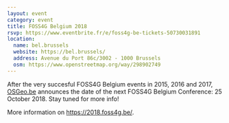 ```yaml
---
layout: event
category: event
title: FOSS4G Belgium 2018
rsvp: https://www.eventbrite.fr/e/foss4g-be-tickets-50730031891
location:
  name: bel.brussels
  website: https://bel.brussels/
  address: Avenue du Port 86c/3002 - 1000 Brussels
  osm: https://www.openstreetmap.org/way/298902749
---
```


After the very succesful FOSS4G Belgium events in 2015, 2016 and 2017, [OSGeo.be](https://wiki.osgeo.org/wiki/Belgium) announces the date of the next 
FOSS4G Belgium Conference: 25 October 2018. Stay tuned for more info!

More information on <https://2018.foss4g.be/>.
